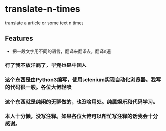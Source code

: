 # translate-n-times
translate a article or some text n times

## Features
- 把一段文字用不同的语言，翻译来翻译去。翻译n遍

### 行了我不放洋屁了，毕竟也是中国人

### 这个东西是由Python3编写，使用selenium实现自动化浏览器。我写的代码很一般。各位大佬轻喷

### 这个东西就是纯闲的无聊做的，也没啥用处。纯属娱乐和代码学习。

### 本人十分懒，没写注释。如果各位大佬可以帮忙写注释的话我会十分感谢。
